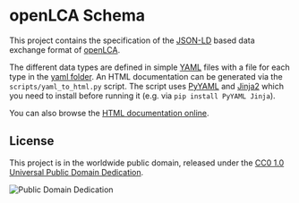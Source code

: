 # openLCA Schema
This project contains the specification of the [JSON-LD](https://json-ld.org/)
based data exchange format of [openLCA](http://www.openlca.org/).

The different data types are defined in simple [YAML](http://yaml.org/) files
with a file for each type in the [yaml folder](./yaml). An HTML documentation
can be generated via the `scripts/yaml_to_html.py` script. The script uses
[PyYAML](https://pypi.org/project/PyYAML/) and 
[Jinja2](https://pypi.org/project/Jinja2/) which you need to install before
running it (e.g. via `pip install PyYAML Jinja`).

You can also browse the [HTML documentation online](http://greendelta.github.io/olca-schema).

## License
This project is in the worldwide public domain, released under the 
[CC0 1.0 Universal Public Domain Dedication](https://creativecommons.org/publicdomain/zero/1.0/).

![Public Domain Dedication](https://licensebuttons.net/p/zero/1.0/88x31.png)
